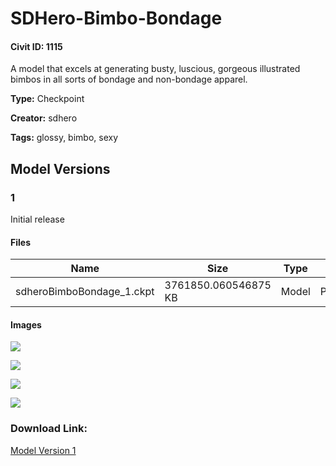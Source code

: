 # SDHero-Bimbo-Bondage

#### Civit ID: 1115

<p>A model that excels at generating busty, luscious, gorgeous illustrated bimbos in all sorts of bondage and non-bondage apparel. </p>

**Type:** Checkpoint

**Creator:** sdhero

**Tags:** glossy, bimbo, sexy

## Model Versions

### 1

<p>Initial release</p>

#### Files

| Name | Size | Type | Format | Download Url | AutoV1 | AutoV2 | SHA256 | CRC32 | BLAKE3 |
| --- | --- | --- | --- | --- | --- | --- | --- | --- | --- |
| sdheroBimboBondage_1.ckpt | 3761850.060546875 KB | Model | PickleTensor | https://civitai.com/api/download/models/1123 | D3C4514B | 7220BED2C1 | 7220BED2C1C94AF60A476C9554806CC5F1110B0F90D5F445CC1F3AF3122A48F2 | 3DC146F5 | 7FD3416D28B9D578903B6D6AE08BA18FEACA6F5B30FB33AE95D1C17A800A6272 |

#### Images

<p><img src="https://image.civitai.com/xG1nkqKTMzGDvpLrqFT7WA/4c019020-1a1e-478d-bd1b-c6eedbdff900/width=450/9127.jpeg" /></p>

<p><img src="https://image.civitai.com/xG1nkqKTMzGDvpLrqFT7WA/1432edfc-fa7a-4c82-4797-994530e05c00/width=450/9130.jpeg" /></p>

<p><img src="https://image.civitai.com/xG1nkqKTMzGDvpLrqFT7WA/5fef9599-1d14-4b66-567f-0c31f0dc2f00/width=450/9129.jpeg" /></p>

<p><img src="https://image.civitai.com/xG1nkqKTMzGDvpLrqFT7WA/094c882d-995b-40fa-cd6f-8b19a669e300/width=450/9128.jpeg" /></p>

### Download Link:

[Model Version 1](https://civitai.com/api/download/models/1123)

